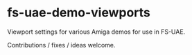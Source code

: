 # fs-uae-demo-viewports
Viewport settings for various Amiga demos for use in FS-UAE.

Contributions / fixes / ideas welcome.


